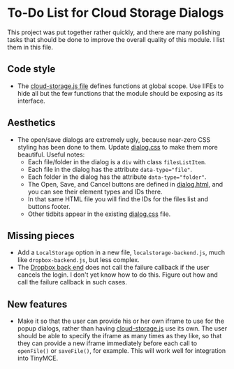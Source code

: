 
# To-Do List for Cloud Storage Dialogs

This project was put together rather quickly, and there are many polishing
tasks that should be done to improve the overall quality of this module.
I list them in this file.

## Code style

 * The [cloud-storage.js file](cloud-storage.js) defines functions at global
   scope.  Use IIFEs to hide all but the few functions that the module
   should be exposing as its interface.

## Aesthetics

 * The open/save dialogs are extremely ugly, because near-zero CSS styling
   has been done to them.  Update [dialog.css](dialog.css) to make them more
   beautiful.  Useful notes:
    * Each file/folder in the dialog is a `div` with class `filesListItem`.
    * Each file in the dialog has the attribute `data-type="file"`.
    * Each folder in the dialog has the attribute `data-type="folder"`.
    * The Open, Save, and Cancel buttons are defined in
      [dialog.html](dialog.html), and you can see their element types and
      IDs there.
    * In that same HTML file you will find the IDs for the files list and
      buttons footer.
    * Other tidbits appear in the existing [dialog.css](dialog.css) file.

## Missing pieces

 * Add a `LocalStorage` option in a new file, `localstorage-backend.js`,
   much like `dropbox-backend.js`, but less complex.
 * The [Dropbox back end](dropbox-backend.js) does not call the failure
   callback if the user cancels the login.  I don't yet know how to do this.
   Figure out how and call the failure callback in such cases.

## New features

 * Make it so that the user can provide his or her own iframe to use for
   the popup dialogs, rather than having
   [cloud-storage.js](cloud-storage.js) use its own.  The user should be
   able to specify the iframe as many times as they like, so that they can
   provide a new iframe immediately before each call to `openFile()` or
   `saveFile()`, for example.  This will work well for integration into
   TinyMCE.
